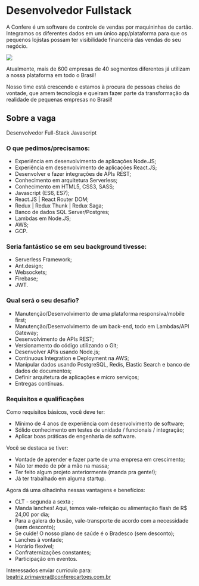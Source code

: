 # Desenvolvedor Fullstack

A Confere é um software de controle de vendas por maquininhas de cartão. Integramos os diferentes dados em um único app/plataforma para que os pequenos lojistas possam ter visibilidade financeira das vendas do seu negócio.

![](https://cdn2.hubspot.net/hub/3222583/hubfs/confere-home(1).gif?width=1100&name=confere-home(1).gif)

Atualmente, mais de 600 empresas de 40 segmentos diferentes já utilizam a nossa plataforma em todo o Brasil!

Nosso time está crescendo e estamos à procura de pessoas cheias de vontade, que amem tecnologia e queiram fazer parte da transformação da realidade de pequenas empresas no Brasil!

## Sobre a vaga

Desenvolvedor Full-Stack Javascript

### O que pedimos/precisamos:
- Experiência em desenvolvimento de aplicações Node.JS;
- Experiência em desenvolvimento de aplicações React.JS;
- Desenvolver e fazer integrações de APIs REST;
- Conhecimento em arquitetura Serverless;
- Conhecimento em HTML5, CSS3, SASS;
- Javascript (ES6, ES7);
- React.JS | React Router DOM;
- Redux | Redux Thunk | Redux Saga;
- Banco de dados SQL Server/Postgres;
- Lambdas em Node.JS;
- AWS;
- GCP.

### Seria fantástico se em seu background tivesse:
- Serverless Framework;
- Ant.design;
- Websockets;
- Firebase;
- JWT.

### Qual será o seu desafio?
- Manutenção/Desenvolvimento de uma plataforma responsiva/mobile first;
- Manutenção/Desenvolvimento de um back-end, todo em Lambdas/API Gateway;
- Desenvolvimento de APIs REST;
- Versionamento do código utilizando o Git;
- Desenvolver APIs usando Node.js;
- Continuous Integration e Deployment na AWS;
- Manipular dados usando PostgreSQL, Redis, Elastic Search e banco de dados de documentos;
- Definir arquitetura de aplicações e micro serviços;
- Entregas contínuas.

### Requisitos e qualificações

Como requisitos básicos, você deve ter:
- Mínimo de 4 anos de experiência com desenvolvimento de software;
- Sólido conhecimento em testes de unidade / funcionais / integração;
- Aplicar boas práticas de engenharia de software.

Você se destaca se tiver:
- Vontade de aprender e fazer parte de uma empresa em crescimento;
- Não ter medo de pôr a mão na massa;
- Ter feito algum projeto anteriormente (manda pra gente!);
- Já ter trabalhado em alguma startup.

Agora dá uma olhadinha nessas vantagens e benefícios:
- CLT - segunda a sexta ;
- Manda lanches! Aqui, temos vale-refeição ou alimentação flash de R$ 24,00 por dia;
- Para a galera do busão, vale-transporte de acordo com a necessidade (sem desconto);
- Se cuide! O nosso plano de saúde é o Bradesco (sem desconto);
- Lanches à vontade;
- Horário flexível;
- Confraternizações constantes;
- Participação em eventos.

Interessados enviar currículo para: beatriz.primavera@conferecartoes.com.br
